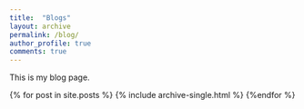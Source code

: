 ```yaml
---
title:  "Blogs"
layout: archive
permalink: /blog/
author_profile: true
comments: true
---
```


This is my blog page.

{% for post in site.posts %}
  {% include archive-single.html %}
  {%endfor %}


